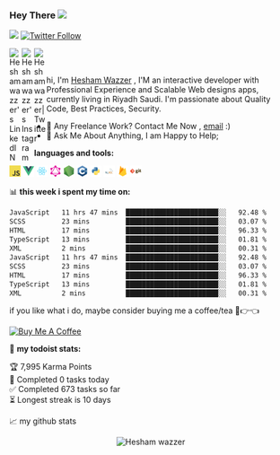 ### Hey There <img src="https://media.giphy.com/media/hvRJCLFzcasrR4ia7z/giphy.gif" width="25px">
![](https://visitor-badge.glitch.me/badge?page_id=Heshamwazzer.Heshamwazzer) [![Twitter Follow](https://img.shields.io/twitter/follow/wazzer_hesham.svg?style=social)](https://twitter.com/wazzer_hesham)


<a target="_blank" href="https://www.linkedin.com/in/heshamwazzer/">
  <img align="left" alt="Hesham wazzer's LinkedIN" width="22px" src="https://raw.githubusercontent.com/peterthehan/peterthehan/master/assets/linkedin.svg" />
</a>
<a target="_blank" href="https://www.instagram.com/hesham.wazzer/">
  <img align="left" alt="Hesham wazzer's Instagram" width="22px" src="https://raw.githubusercontent.com/hussainweb/hussainweb/main/icons/instagram.png" /></a>
<a target="_blank" href="https://twitter.com/wazzer_hesham">
  <img align="left" alt="Hesham wazzer| Twitter" width="22px" 
  src="https://raw.githubusercontent.com/peterthehan/peterthehan/master/assets/twitter.svg" />
</a>

<br />
<br />


hi, I'm   [Hesham Wazzer](https://heshamwazzer.com/) , I'M an interactive developer with Professional Experience and Scalable Web designs apps, currently living in Riyadh Saudi. I'm passionate about Quality Code, Best Practices, Security.

  
- 💼 Any Freelance Work? Contact Me Now , [email](mailto:h.wazzier@gmail.com) :)
- 💬 Ask Me About Anything, I am Happy to Help;

**languages and tools:**  

<code><img height="20" src="https://raw.githubusercontent.com/github/explore/80688e429a7d4ef2fca1e82350fe8e3517d3494d/topics/javascript/javascript.png"></code>
<code><img height="20" src="https://raw.githubusercontent.com/github/explore/80688e429a7d4ef2fca1e82350fe8e3517d3494d/topics/vue/vue.png"></code>
<code><img height="20" src="https://raw.githubusercontent.com/github/explore/80688e429a7d4ef2fca1e82350fe8e3517d3494d/topics/react/react.png"></code>
<code><img height="20" src="https://raw.githubusercontent.com/github/explore/5c058a388828bb5fde0bcafd4bc867b5bb3f26f3/topics/graphql/graphql.png"></code>
<code><img height="20" src="https://raw.githubusercontent.com/github/explore/80688e429a7d4ef2fca1e82350fe8e3517d3494d/topics/nodejs/nodejs.png"></code>
<code><img height="20" src="https://raw.githubusercontent.com/github/explore/80688e429a7d4ef2fca1e82350fe8e3517d3494d/topics/cpp/cpp.png"></code>
<code><img height="20" src="https://raw.githubusercontent.com/github/explore/80688e429a7d4ef2fca1e82350fe8e3517d3494d/topics/python/python.png"></code>
<code><img height="20" src="https://raw.githubusercontent.com/github/explore/80688e429a7d4ef2fca1e82350fe8e3517d3494d/topics/mysql/mysql.png"></code>
<code><img height="20" src="https://raw.githubusercontent.com/github/explore/80688e429a7d4ef2fca1e82350fe8e3517d3494d/topics/firebase/firebase.png"></code>
<code><img height="20" src="https://raw.githubusercontent.com/github/explore/80688e429a7d4ef2fca1e82350fe8e3517d3494d/topics/git/git.png"></code>

📊 **this week i spent my time on:**
<!--START_SECTION:waka-->

```text
JavaScript   11 hrs 47 mins  ███████████████████████░░   92.48 %
SCSS         23 mins         ███████████████████████░░   03.07 %
HTML         17 mins         ███████████████████████░░   96.33 %
TypeScript   13 mins         ███████████████████████░░   01.81 %
XML          2 mins          ███████████████████████░░   00.31 %
JavaScript   11 hrs 47 mins  ███████████████████████░░   92.48 %
SCSS         23 mins         ███████████████████████░░   03.07 %
HTML         17 mins         ███████████████████████░░   96.33 %
TypeScript   13 mins         ███████████████████████░░   01.81 %
XML          2 mins          ███████████████████████░░   00.31 %
```

<!--END_SECTION:waka-->

if you like what i do, maybe consider buying me a coffee/tea 🥺👉👈

<a href="https://www.buymeacoffee.com/heshamwazzer" target="_blank"><img src="https://cdn.buymeacoffee.com/buttons/v2/default-red.png" alt="Buy Me A Coffee" width="150" ></a>

🚧 **my todoist stats:**
<!-- TODO-IST:START -->
🏆  7,995 Karma Points           
🌸  Completed 0 tasks today           
✅  Completed 673 tasks so far           
⏳  Longest streak is 10 days
<!-- TODO-IST:END -->


📈 my github stats

<p align="center"> <img src="https://github-readme-stats.vercel.app/api?username=Hesham wazzer&show_icons=true&theme=gotham" alt="Hesham wazzer" />

